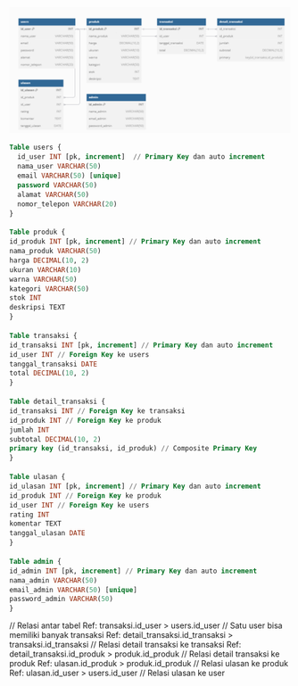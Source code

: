 <img src="gambar/database.png">

```sql
Table users {
  id_user INT [pk, increment]  // Primary Key dan auto increment
  nama_user VARCHAR(50)
  email VARCHAR(50) [unique]
  password VARCHAR(50)
  alamat VARCHAR(50)
  nomor_telepon VARCHAR(20)
}

Table produk {
id_produk INT [pk, increment] // Primary Key dan auto increment
nama_produk VARCHAR(50)
harga DECIMAL(10, 2)
ukuran VARCHAR(10)
warna VARCHAR(50)
kategori VARCHAR(50)
stok INT
deskripsi TEXT
}

Table transaksi {
id_transaksi INT [pk, increment] // Primary Key dan auto increment
id_user INT // Foreign Key ke users
tanggal_transaksi DATE
total DECIMAL(10, 2)
}

Table detail_transaksi {
id_transaksi INT // Foreign Key ke transaksi
id_produk INT // Foreign Key ke produk
jumlah INT
subtotal DECIMAL(10, 2)
primary key (id_transaksi, id_produk) // Composite Primary Key
}

Table ulasan {
id_ulasan INT [pk, increment] // Primary Key dan auto increment
id_produk INT // Foreign Key ke produk
id_user INT // Foreign Key ke users
rating INT
komentar TEXT
tanggal_ulasan DATE
}

Table admin {
id_admin INT [pk, increment] // Primary Key dan auto increment
nama_admin VARCHAR(50)
email_admin VARCHAR(50) [unique]
password_admin VARCHAR(50)
}

```

// Relasi antar tabel
Ref: transaksi.id_user > users.id_user // Satu user bisa memiliki banyak transaksi
Ref: detail_transaksi.id_transaksi > transaksi.id_transaksi // Relasi detail transaksi ke transaksi
Ref: detail_transaksi.id_produk > produk.id_produk // Relasi detail transaksi ke produk
Ref: ulasan.id_produk > produk.id_produk // Relasi ulasan ke produk
Ref: ulasan.id_user > users.id_user // Relasi ulasan ke user
